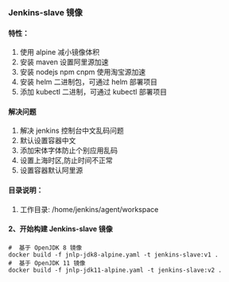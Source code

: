 ### Jenkins-slave 镜像
#### 特性：
1) 使用 alpine 减小镜像体积
2) 安装 maven 设置阿里源加速
3) 安装 nodejs npm cnpm 使用淘宝源加速
4) 安装 helm 二进制包，可通过 helm 部署项目
5) 添加 kubectl 二进制，可通过 kubectl 部署项目
####  解决问题
1) 解决 jenkins 控制台中文乱码问题
2) 默认设置容器中文
3) 添加宋体字体防止个别应用乱码
4) 设置上海时区,防止时间不正常
5) 设置容器默认阿里源

#### 目录说明：
1) 工作目录: /home/jenkins/agent/workspace

#### 2、开始构建 Jenkins-slave 镜像 
```
#  基于 OpenJDK 8 镜像
docker build -f jnlp-jdk8-alpine.yaml -t jenkins-slave:v1 .
#  基于 OpenJDK 11 镜像
docker build -f jnlp-jdk11-alpine.yaml -t jenkins-slave:v2 .
```